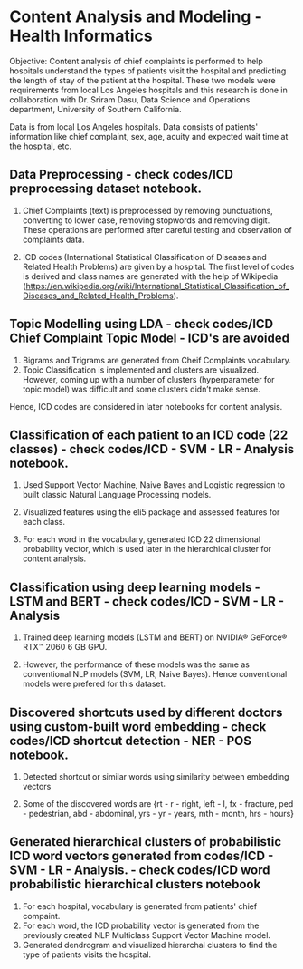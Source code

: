 # Content Analysis and Modeling - Health Informatics

Objective: Content analysis of chief complaints is performed to help hospitals understand the types of patients visit the hospital and predicting the length of stay of the patient at the hospital. These two models were requirements from local Los Angeles hospitals and this research is done in collaboration with Dr. Sriram Dasu, Data Science and Operations department, University of Southern California.

Data is from local Los Angeles hospitals. Data consists of patients' information like chief complaint, sex, age, acuity and expected wait time at the hospital, etc.

## Data Preprocessing - check codes/ICD preprocessing dataset notebook.

1. Chief Complaints (text) is preprocessed by removing punctuations, converting to lower case, removing stopwords and removing digit. These operations are performed after careful testing and observation of complaints data.

2. ICD codes (International Statistical Classification of Diseases and Related Health Problems) are given by a hospital. The first level of codes is derived and class names are generated with the help of Wikipedia (https://en.wikipedia.org/wiki/International_Statistical_Classification_of_Diseases_and_Related_Health_Problems). 

## Topic Modelling using LDA - check codes/ICD Chief Complaint Topic Model - ICD's are avoided

1. Bigrams and Trigrams are generated from Cheif Complaints vocabulary.
2. Topic Classification is implemented and clusters are visualized. However, coming up with a number of clusters (hyperparameter for topic model) was difficult and some clusters didn’t make sense.

Hence, ICD codes are considered in later notebooks for content analysis.

## Classification of each patient to an ICD code (22 classes) - check codes/ICD - SVM - LR - Analysis notebook.

1. Used Support Vector Machine, Naive Bayes and Logistic regression to built classic Natural Language Processing models. 

2. Visualized features using the eli5 package and assessed features for each class.

3. For each word in the vocabulary, generated ICD 22 dimensional probability vector, which is used later in the hierarchical cluster for content analysis.

## Classification using deep learning models - LSTM and BERT - check codes/ICD - SVM - LR - Analysis

1. Trained deep learning models (LSTM and BERT) on NVIDIA® GeForce® RTX™ 2060 6 GB GPU. 

2. However, the performance of these models was the same as conventional NLP models (SVM, LR, Naive Bayes). Hence conventional models were prefered for this dataset.

## Discovered shortcuts used by different doctors using custom-built word embedding - check codes/ICD shortcut detection - NER - POS notebook.

1. Detected shortcut or similar words using similarity between embedding vectors

2. Some of the discovered words are {rt - r - right, left - l, fx - fracture, ped - pedestrian, abd - abdominal, yrs - yr - years, mth - month, hrs -  hours}

## Generated hierarchical clusters of probabilistic ICD word vectors generated from codes/ICD - SVM - LR - Analysis. - check codes/ICD word probabilistic hierarchical clusters notebook

1. For each hospital, vocabulary is generated from patients' chief compaint. 
2. For each word, the ICD probability vector is generated from the previously created NLP Multiclass Support Vector Machine model.
3. Generated dendrogram and visualized hierarchal clusters to find the type of patients visits the hospital.



